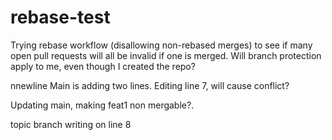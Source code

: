 # rebase-test

Trying rebase workflow (disallowing non-rebased merges) to see if many open pull requests will all be invalid if one is merged.
Will branch protection apply to me, even though I created the repo?

nnewline
Main is adding two lines. Editing line 7, will cause conflict?

Updating main, making feat1 non mergable?.

topic branch writing on line 8
